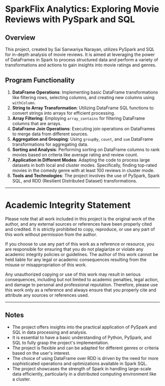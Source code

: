 # SparkFlix Analytics: Exploring Movie Reviews with PySpark and SQL

## Overview

This project, created by Sai Sanwariya Narayan, utilizes PySpark and SQL for in-depth analysis of movie reviews. It is aimed at leveraging the power of DataFrames in Spark to process structured data and perform a variety of transformations and actions to gain insights into movie ratings and genres.

## Program Functionality

1. **DataFrame Operations**: Implementing basic DataFrame transformations like filtering rows, selecting columns, and creating new columns using `withColumn`.
2. **String to Array Transformation**: Utilizing DataFrame SQL functions to convert strings into arrays for efficient processing.
3. **Array Filtering**: Employing `array_contains` for filtering DataFrame columns that are arrays.
4. **DataFrame Join Operations**: Executing join operations on DataFrames to merge data from different sources.
5. **Aggregation and Grouping**: Using `groupBy`, `count`, and `sum` DataFrame transformations for aggregating data.
6. **Sorting and Analysis**: Performing sorting on DataFrame columns to rank movies based on criteria like average rating and review count.
7. **Application in Different Modes**: Adapting the code to process large datasets in both local and cluster modes. Specifically, finding top-rated movies in the comedy genre with at least 100 reviews in cluster mode.
8. **Tools and Technologies**: The project involves the use of PySpark, Spark SQL, and RDD (Resilient Distributed Dataset) transformations.

____

# Academic Integrity Statement

Please note that all work included in this project is the original work of the author, and any external sources or references have been properly cited and credited. It is strictly prohibited to copy, reproduce, or use any part of this work without permission from the author.

If you choose to use any part of this work as a reference or resource, you are responsible for ensuring that you do not plagiarize or violate any academic integrity policies or guidelines. The author of this work cannot be held liable for any legal or academic consequences resulting from the misuse or misappropriation of this work.

Any unauthorized copying or use of this work may result in serious consequences, including but not limited to academic penalties, legal action, and damage to personal and professional reputation. Therefore, please use this work only as a reference and always ensure that you properly cite and attribute any sources or references used.

____

## Notes

- The project offers insights into the practical application of PySpark and SQL in data processing and analysis.
- It is essential to have a basic understanding of Python, PySpark, and SQL to fully grasp the project's implementation.
- The project is flexible and can be adapted for different genres or criteria based on the user's interest.
- The choice of using DataFrame over RDD is driven by the need for more sophisticated operations and optimizations available in Spark SQL.
- The project showcases the strength of Spark in handling large-scale data efficiently, particularly in a distributed computing environment like a cluster.
